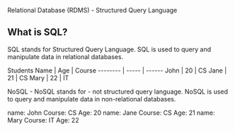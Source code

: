 Relational Database (RDMS) - Structured Query Language

## What is SQL? 
SQL stands for Structured Query Language.
SQL is used to query and manipulate data in relational databases.

Students
Name     | Age   | Course
-------- | ----- | ------
John     | 20    | CS
Jane     | 21    | CS
Mary     | 22    | IT


NoSQL - NoSQL stands for - not structured query language. NoSQL is used to query and manipulate data in non-relational databases.

name: John Course: CS Age: 20
name: Jane Course: CS Age: 21
name: Mary Course: IT Age: 22